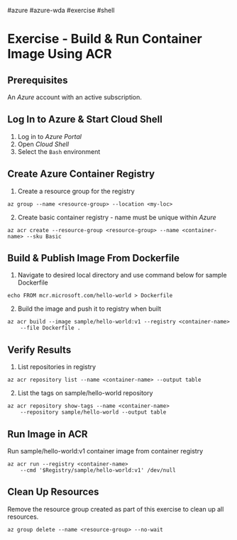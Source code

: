#azure #azure-wda #exercise #shell

# Exercise - Build & Run Container Image Using ACR
## Prerequisites
An *Azure* account with an active subscription.

## Log In to Azure & Start Cloud Shell
1. Log in to *Azure Portal*
2. Open *Cloud Shell*
3. Select the `Bash` environment

## Create Azure Container Registry
1. Create a resource group for the registry
```shell
az group --name <resource-group> --location <my-loc>
```
2. Create basic container registry - name must be unique within *Azure*
```shell
az acr create --resource-group <resource-group> --name <container-name> --sku Basic
```

## Build & Publish Image From Dockerfile
1. Navigate to desired local directory and use command below for sample Dockerfile
```shell
echo FROM mcr.microsoft.com/hello-world > Dockerfile
```
2. Build the image and push it to registry when built
```shell
az acr build --image sample/hello-world:v1 --registry <container-name>
	--file Dockerfile .
```

## Verify Results
1. List repositories in registry
```shell
az acr repository list --name <container-name> --output table
```
2. List the tags on sample/hello-world repository
```shell
az acr repository show-tags --name <container-name>
	--repository sample/hello-world --output table
```

## Run Image in ACR
Run sample/hello-world:v1 container image from container registry
```shell
az acr run --registry <container-name> 
	--cmd '$Registry/sample/hello-world:v1' /dev/null
```

## Clean Up Resources
Remove the resource group created as part of this exercise to clean up all resources.
```shell
az group delete --name <resource-group> --no-wait
```